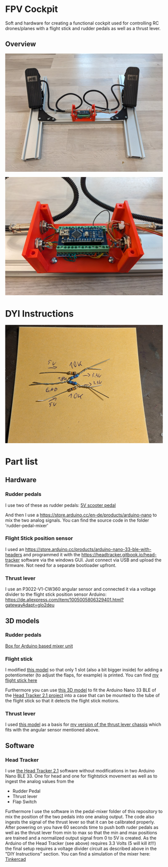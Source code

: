 # FPV Cockpit
Soft and hardware for creating a functional cockpit used for controlling RC drones/planes with a flight stick and rudder pedals as well as a thrust lever.

## Overview

![Rudder Pedals](https://github.com/feffe81/fpv-cockpit-controller/blob/More-docs/images/pedals.jpg)

![Pedal Mixer](https://github.com/feffe81/fpv-cockpit-controller/blob/More-docs/images/pedal_mixer_box.jpg)

# DYI Instructions

![Voltage Divider](https://github.com/feffe81/fpv-cockpit-controller/blob/More-docs/images/voltage_divider.jpg)

# Part list

## Hardware
### Rudder pedals
I use two of these as rudder pedals: [5V scooter pedal](https://www.amazon.de/XFUYI-Elektro-Scooter-Fu%C3%9Fpedal-Gasgriff-E-Elektro-Dreirad-Pedal-Geschwindigkeitsregelung-Braun/dp/B0DZCVHP1T/ref=sr_1_52?__mk_de_DE=%C3%85M%C3%85%C5%BD%C3%95%C3%91&crid=1AF7EJG1U2Q8Q&dib=eyJ2IjoiMSJ9.0zo3uY2syh4c520tf6m-wx2U24Q27wWn2Y6a9vBiXjw26Ukakg27CDL59ZUhxyvHg3t4bipouGHzhsgzciDN3QyfNE_a5mj5hg54hcWFHmIO2fspOHSD_cFuyrQN6Sb5zM9uoIgV5NSL0Ee8SIC2dWLel4ODeAQJa-fDfLHWdtYFjavNMAnKJ2LuDS6dj8QMcucVpfrAnThVmA-x65RubmEKHFya8YazTCQIy0pZLpew46xIV-phQhXBz4gUkmtGIetZRRSXLr2y6V3aLY-sfqvpp4iDX7w9OYCuG3DY4ZM.uREC5iUgX4aYnahMFY9sXlDJ5pyNyYcXpcXJsZi-2Uw&dib_tag=se&keywords=5v+scooter+pedal&qid=1745588133&sprefix=5v+scoote+rpeda%2Caps%2C133&sr=8-52)

And then I use a https://store.arduino.cc/en-de/products/arduino-nano to mix the two analog signals. You can find the source code in the folder 'rudder-pedal-mixer'

### Flight Stick position sensor
I used an https://store.arduino.cc/products/arduino-nano-33-ble-with-headers and programmed it with the https://headtracker.gitbook.io/head-tracker software via the windows GUI. Just connect via USB and upload the firmware. Not need for a separate bootloader upfront.

### Thrust lever
I use an P3022-V1-CW360 angular sensor and connected it via a voltage divider to the flight stick position sensor Arduino: https://de.aliexpress.com/item/1005005806329401.html?gatewayAdapt=glo2deu

## 3D models
### Rudder pedals
[Box for Arduino based mixer unit](https://www.printables.com/model/1281219-case-for-arduino-nano-breakout-board)

### Flight stick
I modified [this model](https://www.printables.com/model/202391-digital-arcade-flightstick-3-the-raptor-stl-versio) so that only 1 slot (also a bit bigger inside) for adding a potentiometer (to adjust the flaps, for example) is printed. You can find [my flight stick here](https://www.printables.com/model/1276597-flight-stick-for-real-fpv-rc-cockpit) 

Furthermore you can use [this 3D model](https://www.printables.com/model/1287979-case-for-arduino-nano-33-ble-for-my-rc-fpv-flight) to fit the Arduino Nano 33 BLE of the [Head Tracker 2.1 project](https://headtracker.gitbook.io/head-tracker) into a case that can be mounted to the tube of the flight stick so that it detects the flight stick motions.

### Thrust lever
I used [this model](https://www.printables.com/model/903412-big-lever) as a basis for [my version of the thrust lever chassis](https://www.printables.com/model/1281225-thrust-lever-for-rc-fpv-cockpit) which fits with the angular sensor mentioned above.
 
## Software

### Head Tracker
I use [the Head Tracker 2.1](https://headtracker.gitbook.io/head-tracker) software without modifications in two Arduino Nano BLE 33. One for head and one for flightstick movement as well as to ingest the analog values from the
* Rudder Pedal
* Thrust lever
* Flap Switch
  
Furthermore I use the software in the pedal-mixer folder of this repository to mix the position of the two pedals into one analog output. The code also ingests the signal of the thrust lever so that it can be calibrated properly. After powering on you have 60 seconds time to push both ruder pedals as well as the thrust lever from min to max so that the min and max positions are trained and a normalized output signal from 0 to 5V is created. As the Arduino of the Head Tracker (see above) requires 3.3 Volts (5 will kill it!!!) the final setup requires a voltage divider circuit as described above in the "DIY Instructions" section. You can find a simulation of the mixer here: [Tinkercad](https://www.tinkercad.com/things/2neiTo0rGoT-fpv-cockpit-pedal-simulator?sharecode=ey8n8Ov3wl2lUscSnCaDHknVoDXJ0ObJyboztXSCAUs)
